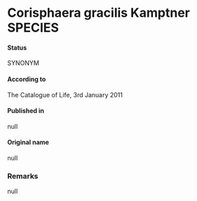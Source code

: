 Corisphaera gracilis Kamptner SPECIES
=======

#### Status
SYNONYM

#### According to
The Catalogue of Life, 3rd January 2011

#### Published in
null

#### Original name
null

### Remarks
null